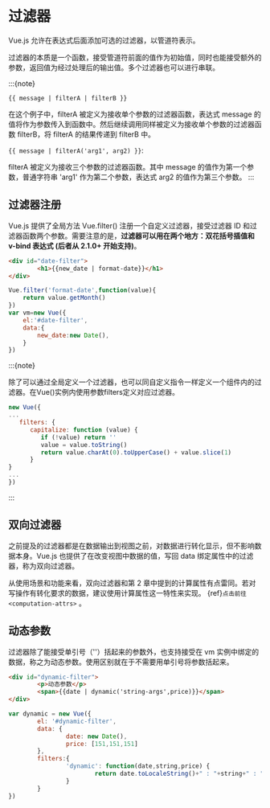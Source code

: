 # 过滤器

Vue.js 允许在表达式后面添加可选的过滤器，以管道符表示。

过滤器的本质是一个函数，接受管道符前面的值作为初始值，同时也能接受额外的参数，返回值为经过处理后的输出值。多个过滤器也可以进行串联。

:::{note}

`{{ message | filterA | filterB }}`

在这个例子中，filterA 被定义为接收单个参数的过滤器函数，表达式 message 的值将作为参数传入到函数中。然后继续调用同样被定义为接收单个参数的过滤器函数 filterB，将 filterA 的结果传递到 filterB 中。

`{{ message | filterA('arg1', arg2) }}`:

filterA 被定义为接收三个参数的过滤器函数。其中 message 的值作为第一个参数，普通字符串 'arg1' 作为第二个参数，表达式 arg2 的值作为第三个参数。
:::

## 过滤器注册

Vue.js 提供了全局方法 Vue.filter() 注册一个自定义过滤器，接受过滤器 ID 和过滤器函数两个参数。需要注意的是，**过滤器可以用在两个地方：双花括号插值和 v-bind 表达式 (后者从 2.1.0+ 开始支持)**。

```html
<div id="date-filter">
        <h1>{{new_date | format-date}}</h1>
</div>
```

```javascript
Vue.filter('format-date',function(value){
    return value.getMonth()
})
var vm=new Vue({
    el:'#date-filter',
    data:{
        new_date:new Date(),
    }
})
```

:::{note}

除了可以通过全局定义一个过滤器，也可以同自定义指令一样定义一个组件内的过滤器。在Vue()实例内使用参数filters定义对应过滤器。

```javascript
new Vue({
...
   filters: {
      capitalize: function (value) {
         if (!value) return ''
         value = value.toString()
         return value.charAt(0).toUpperCase() + value.slice(1)
      }
}
...
})
```

:::

## 双向过滤器

之前提及的过滤器都是在数据输出到视图之前，对数据进行转化显示，但不影响数据本身。Vue.js 也提供了在改变视图中数据的值，写回 data 绑定属性中的过滤器，称为双向过滤器。

从使用场景和功能来看，双向过滤器和第 2 章中提到的计算属性有点雷同。若对写操作有转化要求的数据，建议使用计算属性这一特性来实现。 {ref}`点击前往 <computation-attrs>` 。

## 动态参数

过滤器除了能接受单引号（''）括起来的参数外，也支持接受在 vm 实例中绑定的数据，称之为动态参数。使用区别就在于不需要用单引号将参数括起来。

```html
<div id="dynamic-filter">
        <p>动态参数</p>
        <span>{{date | dynamic('string-args',price)}}</span>
</div>
```

```javascript
var dynamic = new Vue({
        el: '#dynamic-filter',
        data: {
                date: new Date(),
                price: [151,151,151]
        },
        filters:{
                'dynamic': function(date,string,price) {
                        return date.toLocaleString()+" : "+string+" : "+ price;
                }
        }
})
```
